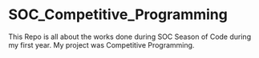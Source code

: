 # SOC_Competitive_Programming
This Repo is all about the works done during SOC Season of Code during my first year. My project was Competitive Programming.  
